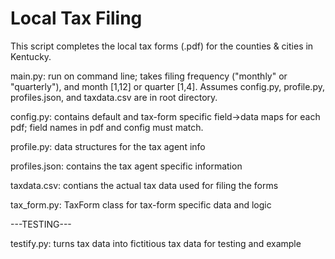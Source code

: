 # Local Tax Filing

This script completes the local tax forms (.pdf) for the counties & cities
in Kentucky. 


main.py: run on command line; takes filing frequency 
("monthly" or "quarterly"), and month [1,12] or quarter [1,4]. Assumes 
config.py, profile.py, profiles.json, and taxdata.csv are in root directory.

config.py: contains default and tax-form specific field->data maps for each
pdf; field names in pdf and config must match. 

profile.py: data structures for the tax agent info 

profiles.json: contains the tax agent specific information 

taxdata.csv: contians the actual tax data used for filing the forms

tax_form.py: TaxForm class for tax-form specific data and logic


---TESTING---

testify.py: turns tax data into fictitious tax data for testing and example


